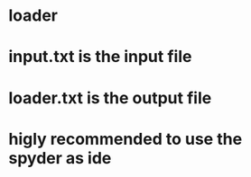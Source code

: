 # loader
# input.txt is the input file
# loader.txt is the output file
# higly recommended to use the spyder as ide
